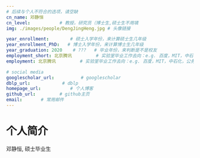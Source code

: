 ```yaml
---
# 后续与个人不符合的选项，请空缺
cn_name: 邓静恒
cn_level:           # 教授，研究员（博士生,硕士生不用填
img: ./images/people/DengJingHeng.jpg # 头像链接

year_enrollment:        # 硕士入学年份，来计算硕士生几年级
year_enrollment_PhD:   # 博士入学年份，来计算博士生几年级
year_graduation: 2020    # ???   # 毕业年份，来判断是不是校友
employment_short: 北京腾讯         # 实验室毕业工作去向：e.g. 百度，MIT，中石化，公务员
employment: 北京腾讯         # 实验室毕业工作去向：e.g. 百度，MIT，中石化，公务员

# social media
googlescholar_url:          # googlescholar
dblp_url:            # dblp
homepage_url:           # 个人博客
github_url:         # github主页
email:       # 常用邮件
---
```


# 个人简介

邓静恒, 硕士毕业生